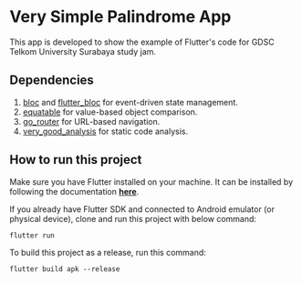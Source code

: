 # Very Simple Palindrome App

This app is developed to show the example of Flutter's code for GDSC Telkom University Surabaya study jam.

## Dependencies

1. [bloc](https://pub.dev/packages/bloc) and [flutter_bloc](https://pub.dev/packages/flutter_bloc) for event-driven state management.
2. [equatable](https://pub.dev/packages/equatable) for value-based object comparison.
3. [go_router](https://pub.dev/packages/go_router) for URL-based navigation.
4. [very_good_analysis](https://pub.dev/packages/very_good_analysis) for static code analysis.

## How to run this project

Make sure you have Flutter installed on your machine. It can be installed by following the documentation [**here**](https://docs.flutter.dev/get-started/install).

If you already have Flutter SDK and connected to Android emulator (or physical device), clone and run this project with below command:

```
flutter run
```

To build this project as a release, run this command:

```
flutter build apk --release
```

